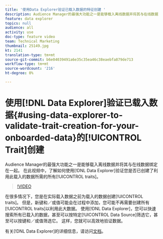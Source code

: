 ```yaml
---
title: '使用Data Explorer验证已载入数据的特征创建 '
description: Audience Manager的最强大功能之一是能够载入离线数据并将其与在线数据绑定在一起。 在此视频中，了解如何使用Data Explorer验证您是否已经创建了所有必要的特征，以利用此载入的数据。
feature: data explorer
topics: null
audience: all
activity: use
doc-type: feature video
team: Technical Marketing
thumbnail: 25149.jpg
kt: 2141
translation-type: tm+mt
source-git-commit: b6e04039491a6e35c35ea46c38eaebfa879de713
workflow-type: tm+mt
source-wordcount: '216'
ht-degree: 0%

---
```



# 使用[!DNL Data Explorer]验证已载入数据{#using-data-explorer-to-validate-trait-creation-for-your-onboarded-data}的[!UICONTROL Trait]创建

Audience Manager的最强大功能之一是能够载入离线数据并将其与在线数据绑定在一起。 在此视频中，了解如何使用[!DNL Data Explorer]验证您是否已创建了利用此载入的数据所需的所有[!UICONTROL traits]。

>[!VIDEO](https://video.tv.adobe.com/v/25149/?quality=12)

在很多情况下，您是在实际载入数据之前为载入的数据创建[!UICONTROL traits]。 但是，新键和／或值可能会在过程中添加，您可能不再需要创建所有[!UICONTROL traits]以利用此大数据。 使用[!DNL Data Explorer]，您可以快速搜索所有已载入的数据，甚至可以按特定[!UICONTROL Data Source]筛选它，甚至可以按键和／或值筛选它。 这样，您就可以高效地验证数据。

有关[!DNL Data Explorer]的详细信息，请访问[文档](https://experiencecloud.adobe.com/resources/help/en_US/aam/data-explorer.html)。